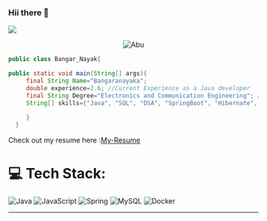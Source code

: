 ###         Hii there 👋
<img 
   src="https://github-readme-stats.vercel.app/api?username=Bnayak123&show_icons=true&theme=tokyonight" 
/>


<p align="center"> <img src="https://komarev.com/ghpvc/?username=f-Bnayak123&color=blue" alt="Abu" /></h1> </p>


```java
public class Bangar_Nayak{

public static void main(String[] args){
     final String Name="Bangaranayaka";
     double experience=2.6; //Current Experience as a Java developer
     final String Degree="Electronics and Communication Engineering"; //passed in the year 2020
     String[] skills={"Java", "SQL", "DSA", "SpringBoot", "Hibernate", "Rest APIs", "Microservices", "React JS", "System Design"};
     
     }
  }
  ```

Check out my resume here :[My-Resume](https://drive.google.com/file/d/17YJRQEUT10nfBq_3aKc6qh5fUcOBYZdu/view?usp=drivesdk)

# 💻 Tech Stack:
![Java](https://img.shields.io/badge/java-%23ED8B00.svg?style=flat-square&logo=openjdk&logoColor=white) ![JavaScript](https://img.shields.io/badge/javascript-%23323330.svg?style=flat-square&logo=javascript&logoColor=%23F7DF1E) ![Spring](https://img.shields.io/badge/spring-%236DB33F.svg?style=flat-square&logo=spring&logoColor=white) ![MySQL](https://img.shields.io/badge/mysql-%2300000f.svg?style=flat-square&logo=mysql&logoColor=white) ![Docker](https://img.shields.io/badge/docker-%230db7ed.svg?style=flat-square&logo=docker&logoColor=white)

---


<!-- Proudly created with GPRM ( https://gprm.itsvg.in ) -->
